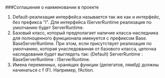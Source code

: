 

###Соглашения о наименовании в проекте

1. Default-реализация интерфейса называется так же как и интерфейс, без префикса "I".
   Для интерфейса IServerRuntime реализация по умолчанию будет ServerRuntime.
2. Базовый класс, который предполагает наличие класса-наследника
   для полноценного функционала именуется с префиксом Base. BaseServerRuntime.
   При этом, если присутствует реализация по умолчанию,
   которая унаследованная от базового класса, цепочка наследования будет выглядеть так:
   (Default) ServerRuntime : BaseServerRuntime : IServerRuntime.
3. Имена переменных, хранящих функции (делегатов, лямбд) должны начинаться с f (F).
   Например, fAction.
